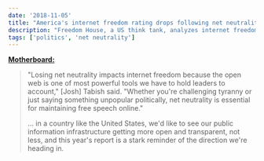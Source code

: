 ```yaml
---
date: '2018-11-05'
title: "America's internet freedom rating drops following net neutrality repeal"
description: "Freedom House, a US think tank, analyzes internet freedom around the world every year, and this year's report saw a drop in the US's rating."
tags: ['politics', 'net neutrality']
---
```


**[Motherboard:](https://motherboard.vice.com/en_us/article/pa979y/americas-internet-freedom-rating-dropped-due-to-the-repeal-of-net-neutrality)**

> "Losing net neutrality impacts internet freedom because the open web is one of most powerful tools we have to hold leaders to account," [Josh] Tabish said. "Whether you're challenging tyranny or just saying something unpopular politically, net neutrality is essential for maintaining free speech online."<!-- excerpt -->
>
> ... in a country like the United States, we'd like to see our public information infrastructure getting more open and transparent, not less, and this year's report is a stark reminder of the direction we're heading in.
